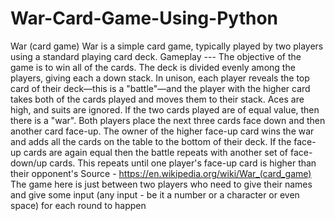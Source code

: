 # War-Card-Game-Using-Python
War (card game) War is a simple card game, typically played by two players using a standard playing card deck. Gameplay --- The objective of the game is to win all of the cards. The deck is divided evenly among the players, giving each a down stack. In unison, each player reveals the top card of their deck—this is a "battle"—and the player with the higher card takes both of the cards played and moves them to their stack. Aces are high, and suits are ignored. If the two cards played are of equal value, then there is a "war". Both players place the next three cards face down and then another card face-up. The owner of the higher face-up card wins the war and adds all the cards on the table to the bottom of their deck. If the face-up cards are again equal then the battle repeats with another set of face-down/up cards. This repeats until one player's face-up card is higher than their opponent's Source - https://en.wikipedia.org/wiki/War_(card_game) The game here is just between two players who need to give their names and give some input (any input - be it a number or a character or even space) for each round to happen
